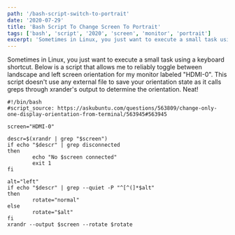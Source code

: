 ```yaml
---
path: '/bash-script-switch-to-portrait'
date: '2020-07-29'
title: 'Bash Script To Change Screen To Portrait'
tags: ['bash', 'script', '2020', 'screen', 'monitor', 'portrait']
excerpt: 'Sometimes in Linux, you just want to execute a small task using a keyboard shortcut.'
---
```

Sometimes in Linux, you just want to execute a small task using a keyboard shortcut. Below is a script that allows me to reliably toggle between landscape and left screen orientation for my monitor labeled "HDMI-0". This script doesn't use any external file to save your orientation state as it calls greps through xrander's output to determine the orientation. Neat!

```
#!/bin/bash
#script_source: https://askubuntu.com/questions/563809/change-only-one-display-orientation-from-terminal/563945#563945

screen="HDMI-0"

descr=$(xrandr | grep "$screen")
if echo "$descr" | grep disconnected
then
        echo "No $screen connected"
        exit 1
fi

alt="left"
if echo "$descr" | grep --quiet -P "^[^(]*$alt"
then
        rotate="normal"
else
        rotate="$alt"
fi
xrandr --output $screen --rotate $rotate 
```